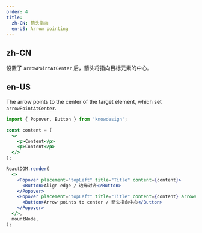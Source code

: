 ```yaml
---
order: 4
title:
  zh-CN: 箭头指向
  en-US: Arrow pointing
---
```


## zh-CN

设置了 `arrowPointAtCenter` 后，箭头将指向目标元素的中心。

## en-US

The arrow points to the center of the target element, which set `arrowPointAtCenter`.

```jsx
import { Popover, Button } from 'knowdesign';

const content = (
  <>
    <p>Content</p>
    <p>Content</p>
  </>
);

ReactDOM.render(
  <>
    <Popover placement="topLeft" title="Title" content={content}>
      <Button>Align edge / 边缘对齐</Button>
    </Popover>
    <Popover placement="topLeft" title="Title" content={content} arrowPointAtCenter>
      <Button>Arrow points to center / 箭头指向中心</Button>
    </Popover>
  </>,
  mountNode,
);
```
